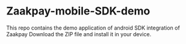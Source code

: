# Zaakpay-mobile-SDK-demo
This repo contains the demo application of android SDK integration of Zaakpay
Download the ZIP file and install it in your device.
